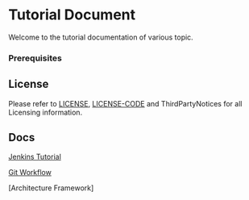 # Tutorial Document 

Welcome to the tutorial documentation of various topic.

### Prerequisites



## License
Please refer to [LICENSE][license], [LICENSE-CODE][license-code] and ThirdPartyNotices for all Licensing information.


## Docs

[Readme.md Template]:[]

[Jenkins Tutorial][jenkins-intro]

[Git Workflow][jenkins-tutorial]

[Architecture Framework]

<!-- Links Internal -->
[license]: ./LICENSE
[license-code]: ./LICENSE-MIT
[jenkins-intro]: ./articles/jenkins-intro
[jenkins-tutorial]: ./articles/git-workflow.md
[architecture-framework]: ./articles/



